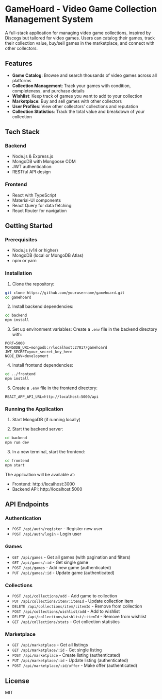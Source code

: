 # GameHoard - Video Game Collection Management System

A full-stack application for managing video game collections, inspired by Discogs but tailored for video games. Users can catalog their games, track their collection value, buy/sell games in the marketplace, and connect with other collectors.

## Features

- **Game Catalog**: Browse and search thousands of video games across all platforms
- **Collection Management**: Track your games with condition, completeness, and purchase details
- **Wishlist**: Keep track of games you want to add to your collection
- **Marketplace**: Buy and sell games with other collectors
- **User Profiles**: View other collectors' collections and reputation
- **Collection Statistics**: Track the total value and breakdown of your collection

## Tech Stack

### Backend
- Node.js & Express.js
- MongoDB with Mongoose ODM
- JWT authentication
- RESTful API design

### Frontend
- React with TypeScript
- Material-UI components
- React Query for data fetching
- React Router for navigation

## Getting Started

### Prerequisites
- Node.js (v14 or higher)
- MongoDB (local or MongoDB Atlas)
- npm or yarn

### Installation

1. Clone the repository:
```bash
git clone https://github.com/yourusername/gamehoard.git
cd gamehoard
```

2. Install backend dependencies:
```bash
cd backend
npm install
```

3. Set up environment variables:
Create a `.env` file in the backend directory with:
```
PORT=5000
MONGODB_URI=mongodb://localhost:27017/gamehoard
JWT_SECRET=your_secret_key_here
NODE_ENV=development
```

4. Install frontend dependencies:
```bash
cd ../frontend
npm install
```

5. Create a `.env` file in the frontend directory:
```
REACT_APP_API_URL=http://localhost:5000/api
```

### Running the Application

1. Start MongoDB (if running locally)

2. Start the backend server:
```bash
cd backend
npm run dev
```

3. In a new terminal, start the frontend:
```bash
cd frontend
npm start
```

The application will be available at:
- Frontend: http://localhost:3000
- Backend API: http://localhost:5000

## API Endpoints

### Authentication
- `POST /api/auth/register` - Register new user
- `POST /api/auth/login` - Login user

### Games
- `GET /api/games` - Get all games (with pagination and filters)
- `GET /api/games/:id` - Get single game
- `POST /api/games` - Add new game (authenticated)
- `PUT /api/games/:id` - Update game (authenticated)

### Collections
- `POST /api/collections/add` - Add game to collection
- `PUT /api/collections/item/:itemId` - Update collection item
- `DELETE /api/collections/item/:itemId` - Remove from collection
- `POST /api/collections/wishlist/add` - Add to wishlist
- `DELETE /api/collections/wishlist/:itemId` - Remove from wishlist
- `GET /api/collections/stats` - Get collection statistics

### Marketplace
- `GET /api/marketplace` - Get all listings
- `GET /api/marketplace/:id` - Get single listing
- `POST /api/marketplace` - Create listing (authenticated)
- `PUT /api/marketplace/:id` - Update listing (authenticated)
- `POST /api/marketplace/:id/offer` - Make offer (authenticated)

## License

MIT